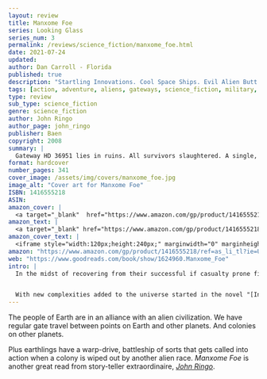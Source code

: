```yaml
---
layout: review
title: Manxome Foe
series: Looking Glass
series_num: 3
permalink: /reviews/science_fiction/manxome_foe.html
date: 2021-07-24
updated: 
author: Dan Carroll - Florida
published: true
description: "Startling Innovations. Cool Space Ships. Evil Alien Butt Blasted to Smithereens! Outpost Attacked!"
tags: [action, adventure, aliens, gateways, science_fiction, military, war, military_fiction, spaceship]
type: review
sub_type: science_fiction
genre: science_fiction
author: John Ringo
author_page: john_ringo
publisher: Baen
copyright: 2008
summary: |
  Gateway HD 36951 lies in ruins. All survivors slaughtered. A single, truncated message sent back to Earth. Something very bad indeed is afoot, and the A.S.S. Vorpal Blade (read: nuclear submarine converted to warp-drive space ship) is sent to investigate. But the ferocious, voracious enemy Dreen wait for no man (or other carbon-based lifeform), and the Blade and her crew are soon the only hope for an alien species pushed to the brink of extinction. Turn back and abandon a new ally or face a heavily-armed Dreen destroyer head on.
format: hardcover
number_pages: 341
cover_image: /assets/img/covers/manxome_foe.jpg
image_alt: "Cover art for Manxome Foe"
ISBN: 1416555218
ASIN: 
amazon_cover: |
  <a target="_blank"  href="https://www.amazon.com/gp/product/1416555218/ref=as_li_tl?ie=UTF8&camp=1789&creative=9325&creativeASIN=1416555218&linkCode=as2&tag=floridan21-20&linkId=907551cc2087bc167c41cf701c2f4c98"><img border="0" src="//ws-na.amazon-adsystem.com/widgets/q?_encoding=UTF8&MarketPlace=US&ASIN=1416555218&ServiceVersion=20070822&ID=AsinImage&WS=1&Format=_SL250_&tag=floridan21-20" ></a>
amazon_text: |
  <a target="_blank" href="https://www.amazon.com/gp/product/1416555218/ref=as_li_tl?ie=UTF8&camp=1789&creative=9325&creativeASIN=1416555218&linkCode=as2&tag=floridan21-20&linkId=565966e635b2cdec36e4e07afbe592f4">Manxome Foe (Looking Glass, Book 3)</a>
amazon_cover_text: |
  <iframe style="width:120px;height:240px;" marginwidth="0" marginheight="0" scrolling="no" frameborder="0" src="//ws-na.amazon-adsystem.com/widgets/q?ServiceVersion=20070822&OneJS=1&Operation=GetAdHtml&MarketPlace=US&source=ac&ref=tf_til&ad_type=product_link&tracking_id=floridan21-20&marketplace=amazon&amp;region=US&placement=1416555218&asins=1416555218&linkId=ccdda8f5206addd3c16c74b9fc399629&show_border=false&link_opens_in_new_window=false&price_color=333333&title_color=0066c0&bg_color=ffffff"></iframe>
amazon: "https://www.amazon.com/gp/product/1416555218/ref=as_li_tl?ie=UTF8&tag=floridan21-20&camp=1789&creative=9325&linkCode=as2&creativeASIN=1416555218&linkId=d70c08b0740c3241949f154e445c5406"
web: "https://www.goodreads.com/book/show/1624960.Manxome_Foe"
intro: |
  In the midst of recovering from their successful if casualty prone first mission, the crew of the Alliance Space Ship "Vorpal Blade" are suddenly scrambled back into action. All other priorities take second place as word arrives on earth of a gate colony which has fallen to an unidentified alien assault. As the only space ship currently available to the Human-Adar Alliance, the "Vorpal Blade" is dispatched to find out what happened to the colony, rescue any survivors and learn the identity of the attackers.


  With new complexities added to the universe started in the novel "[Into the Looking Glass](/reviews/science_fiction/into_the_looking_glass.html)" and continued in "[Vorpal Blade](/reviews/science_fiction/vorpal_blade.html)", "Manxome Foe" continues the tradition of non-stop action, valorous if quirky characters and rigorous science drawn from the frontiers of current theory. The odd-ball crew of the "Vorpal Blade" is an unlikely savior of earth, but none dare say they quail at engaging the *Manxome Foe*.
---
```


The people of Earth are in an alliance with an alien civilization. We have regular gate travel between points on Earth and other planets. And colonies on other planets.

Plus earthlings have a warp-drive, battleship of sorts that gets called into action when a colony is wiped out by another alien race. *Manxome Foe* is another great read from story-teller extraordinaire, *[John Ringo](/authors/john_ringo.html)*.
